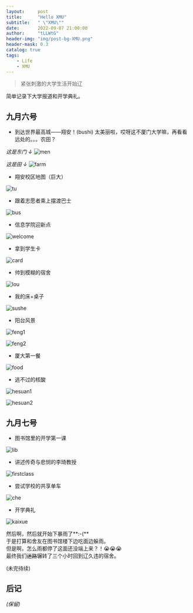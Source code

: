 ```yaml
---
layout:     post
title:      "Hello XMU"
subtitle:   " \"XMU\""
date:       2022-09-07 21:00:00
author:     "tLLWtG"
header-img: "img/post-bg-XMU.png"
header-mask: 0.3
catalog: true
tags:
    - Life
    - XMU
---
```


>紧张刺激的大学生活开始辽

简单记录下大学报道和开学典礼。

## 九月六号

* 到达世界最高城——翔安！(bushi) 太美丽啦，哎呀这不厦门大学嘛，再看看远处的。。。农田？  

*这是东门 ↓*
![men](../../../../img/HelloXMU/men.jpg "men")

*这是田 ↓*
![farm](../../../../img/HelloXMU/farm.jpg "farm")

* 翔安校区地图（巨大）

![tu](../../../../img/HelloXMU/tu.jpg "tu")

* 跟着志愿者乘上摆渡巴士

![bus](../../../../img/HelloXMU/bus.jpg "bus")

* 信息学院迎新点

![welcome](../../../../img/HelloXMU/welcome.jpg "welcome")

* 拿到学生卡

![card](../../../../img/HelloXMU/card.jpg "card")

* 帅到模糊的宿舍

![lou](../../../../img/HelloXMU/lou.jpg "lou")

* 我的床+桌子

![sushe](../../../../img/HelloXMU/sushe.jpg "sushe")

* 阳台风景

![feng1](../../../../img/HelloXMU/feng1.jpg "feng1")

![feng2](../../../../img/HelloXMU/feng2.jpg "feng2")

* 厦大第一餐

![food](../../../../img/HelloXMU/food.jpg "food")

* 逃不过的核酸

![hesuan1](../../../../img/HelloXMU/hesuan1.jpg "hesuan1")

![hesuan2](../../../../img/HelloXMU/hesuan2.jpg "hesuan2")

## 九月七号

* 图书馆里的开学第一课

![lib](../../../../img/HelloXMU/lib.jpg "lib")

* 讲述传奇与悲悯的李琦教授

![firstclass](../../../../img/HelloXMU/firstclass.jpg "firstclass")

* 尝试学校的共享单车

![che](../../../../img/HelloXMU/che.jpg "che")

* 开学典礼

![kaixue](../../../../img/HelloXMU/kaixue.jpg "kaixue")

然后啊，然后就开始下暴雨了**:-(**  
于是打算和舍友在图书馆楼下边吃面边躲雨。  
但是啊，怎么雨都停了这面还没端上来？！😭😭😭  
最终我们~~迷路~~辗转了三个小时回到辽久违的宿舍。

(未完待续)


## 后记

*(保留)*


<!-- *———      __ 后记于 __* -->